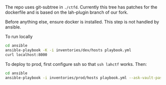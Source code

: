 The repo uses git-subtree in `./ctfd`. Currently this tree has patches for the dockerfile and is based on the lah-plugin branch of our fork.

Before anything else, ensure docker is installed. This step is not handled by ansible.

To run locally

```sh
cd ansible
ansible-playbook -K -i inventories/dev/hosts playbook.yml
curl localhost:8000
```

To deploy to prod, first configure ssh so that `ssh lahctf` works. Then:

```sh
cd ansible
ansible-playbook -i inventories/prod/hosts playbook.yml --ask-vault-pass
```
